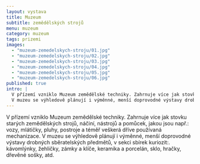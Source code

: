 ```yaml
---
layout: vystava
title: Muzeum
subtitle: zemědělských strojů
menu: muzeum
category: muzeum
tags: prizemi
images:
  - "muzeum-zemedelskych-stroju/01.jpg"
  - "muzeum-zemedelskych-stroju/02.jpg"
  - "muzeum-zemedelskych-stroju/03.jpg"
  - "muzeum-zemedelskych-stroju/04.jpg"
  - "muzeum-zemedelskych-stroju/05.jpg"
  - "muzeum-zemedelskych-stroju/06.jpg"
published: true
intro: |
  V přízemí vzniklo Muzeum zemědělské techniky. Zahrnuje více jak stovku starých zemědělských strojů, náčiní, nástrojů a pomůcek, jakou jsou např.: vozy, mlátičky, pluhy, postroje a téměř veškerá dříve používaná mechanizace.
  V muzeu se výhledově plánují i výměnné, menší doprovodné výstavy drobných sběratelských předmětů, v  sekci sbírek kuriozit:. kávomlýnky, žehličky, zámky a klíče, keramika a porcelán, sklo, hračky, dřevěné sošky, atd.
---
```

V přízemí vzniklo Muzeum zemědělské techniky. Zahrnuje více jak stovku starých zemědělských strojů, náčiní, nástrojů a pomůcek, jakou jsou např.: vozy, mlátičky, pluhy, postroje a téměř veškerá dříve používaná mechanizace.
V muzeu se výhledově plánují i výměnné, menší doprovodné výstavy drobných sběratelských předmětů, v  sekci sbírek kuriozit:. kávomlýnky, žehličky, zámky a klíče, keramika a porcelán, sklo, hračky, dřevěné sošky, atd.
